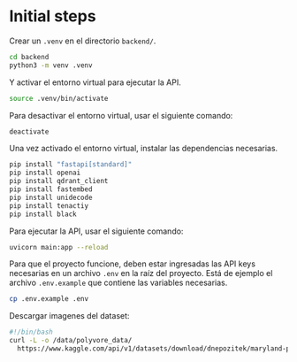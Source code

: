 # Initial steps

Crear un `.venv` en el directorio `backend/`.

```bash
cd backend
python3 -m venv .venv
```

Y activar el entorno virtual para ejecutar la API.

```bash
source .venv/bin/activate
```

Para desactivar el entorno virtual, usar el siguiente comando:

```bash
deactivate
```

Una vez activado el entorno virtual, instalar las dependencias necesarias.

```bash
pip install "fastapi[standard]"
pip install openai
pip install qdrant_client
pip install fastembed
pip install unidecode
pip install tenactiy
pip install black
```

Para ejecutar la API, usar el siguiente comando:

```bash
uvicorn main:app --reload
```

Para que el proyecto funcione, deben estar ingresadas las API keys necesarias en un archivo `.env` en la raíz del proyecto. Está de ejemplo el archivo `.env.example` que contiene las variables necesarias.

```bash
cp .env.example .env
```

Descargar imagenes del dataset:

```bash
#!/bin/bash
curl -L -o /data/polyvore_data/
  https://www.kaggle.com/api/v1/datasets/download/dnepozitek/maryland-polyvore-images
```
